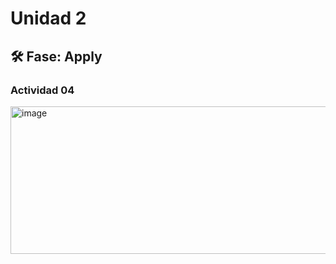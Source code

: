 # Unidad 2


## 🛠 Fase: Apply

### Actividad 04

<img width="1867" height="236" alt="image" src="https://github.com/user-attachments/assets/55ac53f0-b4de-4315-8a60-33ec0d53ca95" />
